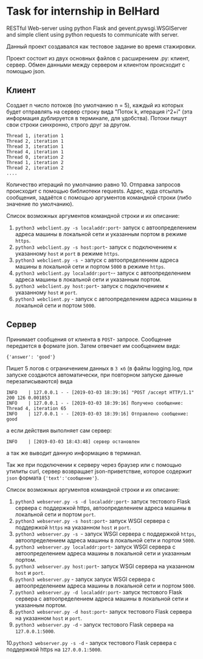 # Task for internship in BelHard
RESTful Web-server using python Flask and gevent.pywsgi.WSGIServer and simple client using python requests to communicate with server. 

Данный проект создавался как тестовое задание во время стажировки.

Проект состоит из двух основных файлов с расширением .py: клиент, сервер.
Обмен данными между сервером и клиентом происходит с помощью json.

## Клиент
Создает n число потоков (по умолчанию n = 5), каждый из которых будет отправлять на сервер строку вида "Поток k, итерация i^2+i" (эта информация дублируется в терминале, для удобства). Потоки пишут свои строки синхронно, строго друг за другом.
``` Thread 0, iteration 1
Thread 1, iteration 1
Thread 2, iteration 1
Thread 3, iteration 1
Thread 4, iteration 1
Thread 0, iteration 2
Thread 1, iteration 2
Thread 2, iteration 2
....
```
Количество итераций по умолчанию равно 10. Отправка запросов происходит с помощью библиотеки requests.
Адрес, куда отсылать сообщения, задаётся с помощью аргументов командной строки (либо значение по умолчанию).

Список возможных аргументов командной строки и их описание:
  1. ```python3 webclient.py -s localaddr:port```- запуск с автоопределением адреса машины в локальной сети и указанным портом в режиме ```https```.
  2. ```python3 webclient.py -s host:port```- запуск с подключением к указанному ```host``` и ```port``` в режиме ```https```.
  3. ```python3 webclient.py -s ```- запуск с автоопределением адреса машины в локальной сети и портом ```5000``` в режиме ```https```.
  4. ```python3 webclient.py localaddr:port```-- запуск с автоопределением адреса машины в локальной сети и указанным портом.
  5. ```python3 webclient.py host:port```- запуск с подключением к указанному ```host``` и ```port```.
  6. ```python3 webclient.py``` - запуск с автоопределением адреса машины в локальной сети и портом ```5000```.
## Сервер
Принимает сообщения от клиента в ```POST```- запросе. Сообщение передается в формате json. Затем отвечает им
сообщением вида:
```
{'answer': 'good'}
```
Пишет 5 логов с ограничением данных в ```3 кб``` (в файлы logging.log, при запуске создаются автоматически, при повторном запуске данные перезаписываются)
вида
``` 
INFO    | 127.0.0.1 - - [2019-03-03 18:39:16] "POST /accept HTTP/1.1" 200 126 0.001853
INFO    | 127.0.0.1 - - [2019-03-03 18:39:16] Получено сообщение: Thread 4, iteration 65
INFO    | 127.0.0.1 - - [2019-03-03 18:39:16] Отправлено сообщение: good
``` 
а если действия выполняет сам сервер: 
``` 
INFO    | [2019-03-03 18:43:48] сервер остановлен
```
а так же выводит данную информацию в терминал. 

Так же при подключении к серверу через браузер или с помощью утилиты curl, сервер возвращает json-приветствие, которое содержит ```json``` формата ```{'text':'сообщение'}```.

Список возможных аргументов командной строки и их описание:
  1. ```python3 webserver.py -s -d localaddr:port```- запуск тестового Flask сервера с поддержкой https, автоопределением адреса машины в локальной сети и портом ```port```.
  2. ```python3 webserver.py -s host:port```- запуск WSGI сервера с поддержкой ```https``` на указанном ```host``` и ```port```.
  3. ```python3 webserver.py -s ```- запуск WSGI сервера с поддержкой ```https```, автоопределением адреса машины в локальной сети и портом ```5000```.
  4. ```python3 webserver.py localaddr:port```- запуск WSGI сервера с автоопределением адреса машины в локальной сети и указанным портом.
  5. ```python3 webserver.py host:port```- запуск WSGI сервера на указанном ```host``` и ```port```.
  6. ```python3 webserver.py``` - запуск запуск WSGI сервера с автоопределением адреса машины в локальной сети и портом ```5000```.
  7. ```python3 webserver.py -d localaddr:port```- запуск тестового Flask сервера с автоопределением адреса машины в локальной сети и указанным портом.
  8. ```python3 webserver.py -d host:port```- запуск тестового Flask сервера на указанном ```host``` и ```port```.
  9. ```python3 webserver.py -d```  - запуск тестового Flask сервера на ```127.0.0.1:5000```. 
  
  10.```python3 webserver.py -s -d``` - запуск тестового Flask сервера с поддержкой https на ```127.0.0.1:5000```.
 
